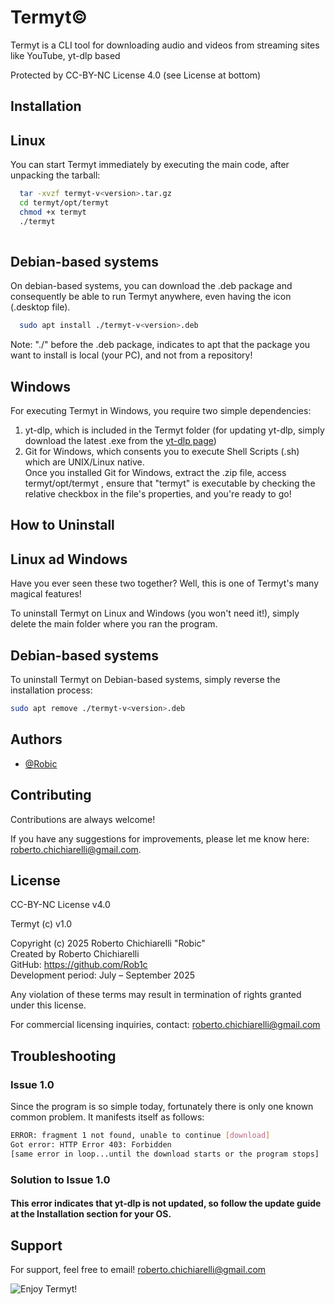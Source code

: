 
# Termyt©

Termyt is a CLI tool for downloading audio and videos from streaming sites like YouTube, yt-dlp based 
 
Protected by CC-BY-NC License 4.0 (see License at bottom)


## Installation
## Linux

You can start Termyt immediately by executing the main code, after unpacking the tarball: 

```bash
  tar -xvzf termyt-v<version>.tar.gz
  cd termyt/opt/termyt
  chmod +x termyt
  ./termyt
  
```
## Debian-based systems

On debian-based systems, you can download the .deb package and consequently be able to run Termyt anywhere, even having the icon (.desktop file). 
```bash
  sudo apt install ./termyt-v<version>.deb
```
Note: "./" before the .deb package, indicates to apt that the package you want to install is local (your PC), and not from a repository!
## Windows
For executing Termyt in Windows, you require two simple dependencies:
1. yt-dlp, which is included in the Termyt folder (for updating yt-dlp, simply download the latest .exe from the [yt-dlp page](https://github.com/yt-dlp/yt-dlp))
2. Git for Windows, which consents you to execute Shell Scripts (.sh) which are UNIX/Linux native. 
\
Once you installed Git for Windows, extract the .zip file, access termyt/opt/termyt , ensure that "termyt" is executable by checking the relative checkbox in the file's properties, and you're ready to go!

## How to Uninstall
## Linux ad Windows
Have you ever seen these two together? Well, this is one of Termyt's many magical features!

To uninstall Termyt on Linux and Windows (you won't need it!), simply delete the main folder where you ran the program.

## Debian-based systems
To uninstall Termyt on Debian-based systems, simply reverse the installation process:

```bash
sudo apt remove ./termyt-v<version>.deb 
```
## Authors

- [@Robic](https://www.github.com/Rob1c)


## Contributing

Contributions are always welcome!

If you have any suggestions for improvements, please let me know here: 
roberto.chichiarelli@gmail.com. 

## License

                                                            
CC-BY-NC License v4.0 

Termyt (c) v1.0
                                                                                                    
Copyright (c) 2025 Roberto Chichiarelli "Robic"                                                  
Created by Roberto Chichiarelli                                                                  
GitHub: https://github.com/Rob1c                                                                 
Development period: July – September 2025                                                        

Any violation of these terms may result in termination of rights granted under this license.    
                                                                                                  
For commercial licensing inquiries, contact: roberto.chichiarelli@gmail.com

## Troubleshooting

### Issue 1.0
Since the program is so simple today, fortunately there is only one known common problem. It manifests itself as follows:
```bash
ERROR: fragment 1 not found, unable to continue [download]
Got error: HTTP Error 403: Forbidden
[same error in loop...until the download starts or the program stops]
```
### Solution to Issue 1.0
#### This error indicates that yt-dlp is not updated, so follow the update guide at the Installation section for your OS.
## Support

For support, feel free to email! roberto.chichiarelli@gmail.com 


![Enjoy Termyt!](logo_whtbkg.png)

